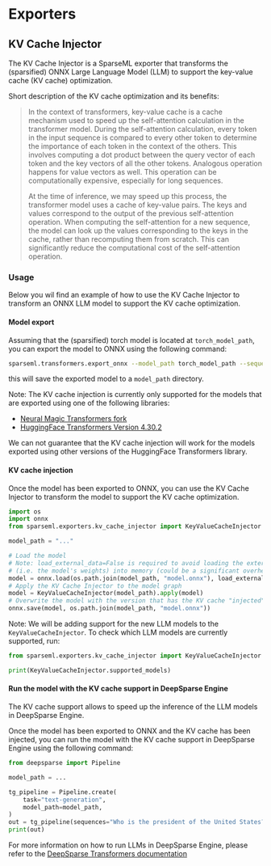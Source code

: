 # Exporters

## KV Cache Injector

The KV Cache Injector is a SparseML exporter that transforms the (sparsified)  ONNX Large Language Model (LLM) to support the key-value cache (KV cache) optimization.

Short description of the KV cache optimization and its benefits:

> In the context of transformers, key-value cache is a cache mechanism used to speed up the self-attention calculation in the transformer model.
> During the self-attention calculation, every token in the input sequence is compared to every other token to determine the importance of each token in the context of the others.
> This involves computing a dot product between the query vector of each token and the key vectors of all the other tokens. Analogous operation happens for value vectors as well. This operation can be computationally expensive, especially for long sequences.
>
> At the time of inference, we may speed up this process, the transformer model uses a cache of key-value pairs. The keys and values correspond to the output of the previous self-attention operation.
>When computing the self-attention for a new sequence, the model can look up the values corresponding to the keys in the cache, rather than recomputing them from scratch.
>This can significantly reduce the computational cost of the self-attention operation.

### Usage
Below you wil find an example of how to use the KV Cache Injector to transform an ONNX LLM model to support the KV cache optimization.

#### Model export
Assuming that the (sparsified) torch model is located at `torch_model_path`, you can export the model to ONNX using the following command:
```bash
sparseml.transformers.export_onnx --model_path torch_model_path --sequence_length 128 --task text-generation
```
this will save the exported model to a `model_path` directory.

Note: The KV cache injection is currently only supported for the models that are exported using one of the following libraries:
- [Neural Magic Transformers fork](https://github.com/neuralmagic/transformers) 
- [HuggingFace Transformers Version 4.30.2](https://pypi.org/project/transformers/4.30.2/)

We can not guarantee that the KV cache injection will work for the models exported using other versions of the HuggingFace Transformers library.

#### KV cache injection
Once the model has been exported to ONNX, you can use the KV Cache Injector to transform the model to support the KV cache optimization.

```python
import os
import onnx
from sparseml.exporters.kv_cache_injector import KeyValueCacheInjector

model_path = "..."

# Load the model
# Note: load_external_data=False is required to avoid loading the external data
# (i.e. the model's weights) into memory (could be a significant overhead for large models)
model = onnx.load(os.path.join(model_path, "model.onnx"), load_external_data=False)
# Apply the KV Cache Injector to the model graph
model = KeyValueCacheInjector(model_path).apply(model) 
# Overwrite the model with the version that has the KV cache "injected"
onnx.save(model, os.path.join(model_path, "model.onnx"))
```
Note: We will be adding support for the new LLM models to the `KeyValueCacheInjector`.
To check which LLM models are currently supported, run:

```python
from sparseml.exporters.kv_cache_injector import KeyValueCacheInjector

print(KeyValueCacheInjector.supported_models)
```

#### Run the model with the KV cache support in DeepSparse Engine
The KV cache support allows to speed up the inference of the LLM models in DeepSparse Engine. 

Once the model has been exported to ONNX and the KV cache has been injected, you can run the model with the KV cache support in DeepSparse Engine using the following command:

```python
from deepsparse import Pipeline

model_path = ...

tg_pipeline = Pipeline.create(
    task="text-generation",
    model_path=model_path,
)
out = tg_pipeline(sequences="Who is the president of the United States?")
print(out)
```

For more information on how to run LLMs in DeepSparse Engine, please refer to the [DeepSparse Transformers documentation](https://github.com/neuralmagic/deepsparse/src/deepsparse/transformers/README.md)


